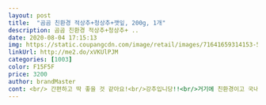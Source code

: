 ```yaml
---
layout: post 
title:  "곰곰 친환경 적상추+청상추+깻잎, 200g, 1개" 
description: 곰곰 친환경 적상추+청상추+ ..
date: 2020-08-04 17:15:13 
img: https://static.coupangcdn.com/image/retail/images/71641659314153-50db11dd-9ad9-42c8-8f7f-eceb38f7ae20.jpg 
linkUrl: http://me2.do/xVKUlPJM 
categories: [1003] 
color: F15F5F 
price: 3200 
author: brandMaster 
cont: <br/> 간편하고 딱 좋을 것 같아요!<br/>강추입니당!!<br/>거기에 친환경이고 국내산이니까 안전하게 먹기에 뭔가 더 믿음가구용!!<br/>곰곰 친환경 쌈채소, 완전 신선하고 건강한 한상차림으로 저녘식사했어요❤<br/>곰곰 친환경 적상추+청상추+깻잎<br/>귀찮게 하나하나 고를 필요도 없으니까 너무 좋았어요!!<br/>그정도록 양도 많으니 너무좋더라구요.<br/><br/>근데 쿠팡 적상추+청상추+깻잎 세트는<br/>깻잎도 버릴것없이 깨끗하니 기분이좋았어요❤<br/>또 적상추, 청상추, 깻잎 모두 먹고 싶은데 세트로 되어있다보니<br/>맛도좋고 싱싱함에 아삭한 식감도 좋고,<br/>무농약이라 더욱더 믿고먹을수있고,<br/>믿을수 있는 국내산 재료<br/>바베큐파티 할때나 놀러갈때 쌈채소는 이걸로 사면<br/>사진속은 적상추를 조금덜씻은양이에요!<br/> 
---
```

 